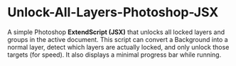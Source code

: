 # Unlock-All-Layers-Photoshop-JSX
A simple Photoshop **ExtendScript (JSX)** that unlocks all locked layers and groups in the active document.   This script can convert a Background into a normal layer, detect which layers are actually locked, and only unlock those targets (for speed). It also displays a minimal progress bar while running.
